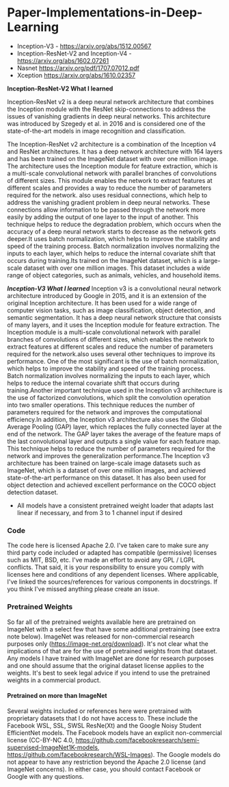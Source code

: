 # Paper-Implementations-in-Deep-Learning

* Inception-V3 - https://arxiv.org/abs/1512.00567
* Inception-ResNet-V2 and Inception-V4 - https://arxiv.org/abs/1602.07261
* Nasnet  https://arxiv.org/pdf/1707.07012.pdf
* Xception https://arxiv.org/abs/1610.02357

**Inception-ResNet-V2 What I learned**

Inception-ResNet v2 is a deep neural network architecture that combines the Inception module with the ResNet skip-connections to address the issues of vanishing gradients in deep neural networks. This architecture was introduced by Szegedy et al. in 2016 and is considered one of the state-of-the-art models in image recognition and classification.

The Inception-ResNet v2 architecture is a combination of the Inception v4 and ResNet architectures. It has a deep network architecture with 164 layers and has been trained on the ImageNet dataset with over one million image. The architecture uses the Inception module for feature extraction, which is a multi-scale convolutional network with parallel branches of convolutions of different sizes. This module enables the network to extract features at different scales and provides a way to reduce the number of parameters required for the network. also uses residual connections, which help to address the vanishing gradient problem in deep neural networks. These connections allow information to be passed through the network more easily by adding the output of one layer to the input of another. This technique helps to reduce the degradation problem, which occurs when the accuracy of a deep neural network starts to decrease as the network gets deeper.It uses batch normalization, which helps to improve the stability and speed of the training process. Batch normalization involves normalizing the inputs to each layer, which helps to reduce the internal covariate shift that occurs during training.Its trained on the ImageNet dataset, which is a large-scale dataset with over one million images. This dataset includes a wide range of object categories, such as animals, vehicles, and household items. 


***Inception-V3 What I learned***
Inception v3 is a convolutional neural network architecture introduced by Google in 2015, and it is an extension of the original Inception architecture. It has been used for a wide range of computer vision tasks, such as image classification, object detection, and semantic segmentation.
It has a deep neural network structure that consists of many layers, and it uses the Inception module for feature extraction. The Inception module is a multi-scale convolutional network with parallel branches of convolutions of different sizes, which enables the network to extract features at different scales and reduce the number of parameters required for the network.also uses several other techniques to improve its performance. One of the most significant is the use of batch normalization, which helps to improve the stability and speed of the training process. Batch normalization involves normalizing the inputs to each layer, which helps to reduce the internal covariate shift that occurs during training.Another important technique used in the Inception v3 architecture is the use of factorized convolutions, which split the convolution operation into two smaller operations. This technique reduces the number of parameters required for the network and improves the computational efficiency.In addition, the Inception v3 architecture also uses the Global Average Pooling (GAP) layer, which replaces the fully connected layer at the end of the network. The GAP layer takes the average of the feature maps of the last convolutional layer and outputs a single value for each feature map. This technique helps to reduce the number of parameters required for the network and improves the generalization performance.The Inception v3 architecture has been trained on large-scale image datasets such as ImageNet, which is a dataset of over one million images, and achieved state-of-the-art performance on this dataset. It has also been used for object detection and achieved excellent performance on the COCO object detection dataset.


* All models have a consistent pretrained weight loader that adapts last linear if necessary, and from 3 to 1 channel input if desired
### Code
The code here is licensed Apache 2.0. I've taken care to make sure any third party code included or adapted has compatible (permissive) licenses such as MIT, BSD, etc. I've made an effort to avoid any GPL / LGPL conflicts. That said, it is your responsibility to ensure you comply with licenses here and conditions of any dependent licenses. Where applicable, I've linked the sources/references for various components in docstrings. If you think I've missed anything please create an issue.

### Pretrained Weights
So far all of the pretrained weights available here are pretrained on ImageNet with a select few that have some additional pretraining (see extra note below). ImageNet was released for non-commercial research purposes only (https://image-net.org/download). It's not clear what the implications of that are for the use of pretrained weights from that dataset. Any models I have trained with ImageNet are done for research purposes and one should assume that the original dataset license applies to the weights. It's best to seek legal advice if you intend to use the pretrained weights in a commercial product.

#### Pretrained on more than ImageNet
Several weights included or references here were pretrained with proprietary datasets that I do not have access to. These include the Facebook WSL, SSL, SWSL ResNe(Xt) and the Google Noisy Student EfficientNet models. The Facebook models have an explicit non-commercial license (CC-BY-NC 4.0, https://github.com/facebookresearch/semi-supervised-ImageNet1K-models, https://github.com/facebookresearch/WSL-Images). The Google models do not appear to have any restriction beyond the Apache 2.0 license (and ImageNet concerns). In either case, you should contact Facebook or Google with any questions.
